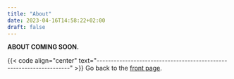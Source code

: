 ```yaml
---
title: "About"
date: 2023-04-16T14:58:22+02:00
draft: false
---
```


**ABOUT COMING SOON.**

{{< code align="center" text="--------------------------------------------------------------------" >}}
Go back to the [front page](/).
